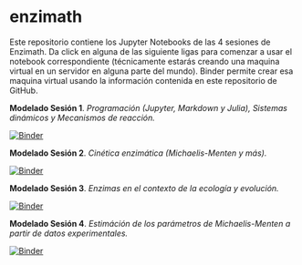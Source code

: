 # enzimath

Este repositorio contiene los Jupyter Notebooks de las 4 sesiones de Enzimath. Da click en alguna de las siguiente ligas para comenzar a usar el notebook correspondiente (técnicamente estarás creando una maquina virtual en un servidor en alguna parte del mundo). Binder permite crear esa maquina virtual usando la información contenida en este repositorio de GitHub.

**Modelado Sesión 1**. *Programación (Jupyter, Markdown y Julia), Sistemas dinámicos y Mecanismos de reacción.*

[![Binder](https://mybinder.org/badge_logo.svg)](https://mybinder.org/v2/gh/romanzapien/enzimath/HEAD?urlpath=modelado_sesion_1.ipynb)

**Modelado Sesión 2**. *Cinética enzimática (Michaelis-Menten y más).* 

[![Binder](https://mybinder.org/badge_logo.svg)](https://mybinder.org/v2/gh/romanzapien/enzimath/HEAD?urlpath=modelado_sesion_2.ipynb)

**Modelado Sesión 3**. *Enzimas en el contexto de la ecología y evolución.*

[![Binder](https://mybinder.org/badge_logo.svg)](https://mybinder.org/v2/gh/romanzapien/enzimath/HEAD?urlpath=modelado_sesion_3.ipynb)

**Modelado Sesión 4**. *Estimáción de los parámetros de Michaelis-Menten a partir de datos experimentales.*

[![Binder](https://mybinder.org/badge_logo.svg)](https://mybinder.org/v2/gh/romanzapien/enzimath/HEAD?urlpath=modelado_sesion_4.ipynb)
